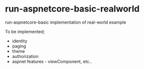 # run-aspnetcore-basic-realworld
run-aspnetcore-basic implementation of real-world example

To be implemented;
* identity
* paging
* theme
* authorization
* aspnet features - viewComponent, etc..
